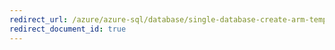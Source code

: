 ```yaml
---
redirect_url: /azure/azure-sql/database/single-database-create-arm-template-quickstart
redirect_document_id: true
---
```

